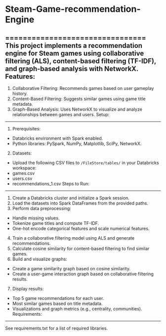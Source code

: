 # Steam-Game-recommendation-Engine
================================
This project implements a recommendation engine for Steam games using
collaborative filtering (ALS),
content-based filtering (TF-IDF), and graph-based analysis with NetworkX.
Features:
---------
1. Collaborative Filtering: Recommends games based on user gameplay
history.
2. Content-Based Filtering: Suggests similar games using game title
metadata.
3. Graph-Based Analysis: Uses NetworkX to visualize and analyze
relationships between games and users.
Setup:
------
1. Prerequisites:
- Databricks environment with Spark enabled.
- Python libraries: PySpark, NumPy, Matplotlib, SciPy, NetworkX.
2. Datasets:
- Upload the following CSV files to `/FileStore/tables/` in your
Databricks workspace:
- games.csv
- users.csv
- recommendations_1.csv
Steps to Run:
-------------
1. Create a Databricks cluster and initialize a Spark session.
2. Load the datasets into Spark DataFrames from the provided paths.
3. Perform data preprocessing:
- Handle missing values.
- Tokenize game titles and compute TF-IDF.
- One-hot encode categorical features and scale numerical features.
4. Train a collaborative filtering model using ALS and generate
recommendations.
5. Calculate cosine similarity for content-based filtering to find
similar games.
6. Build and visualize graphs:
- Create a game similarity graph based on cosine similarity.
- Create a user-game interaction graph based on collaborative
filtering results.
7. Display results:
- Top 5 game recommendations for each user.
- Most similar games based on title metadata.
- Visualizations and graph metrics (e.g., centrality, communities).
Requirements:
-------------
See requirements.txt for a list of required libraries.
